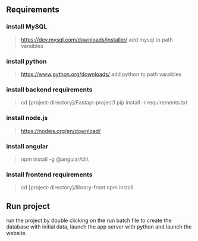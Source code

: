 ## Requirements
###  install MySQL
> https://dev.mysql.com/downloads/installer/
add mysql to path varaibles
### install python
> https://www.python.org/downloads/
add python to path varaibles
### install backend requirements
> cd [project-directory]/Fastapi-project1
> pip install -r requirements.txt
### install node.js
> https://nodejs.org/en/download/
### install angular
> npm install -g @angular/cli\
### install frontend requirements
> cd [project-directory]/library-front
> npm install
## Run project
run the project by double clicking on the run batch file to create the database with initial data, launch the app server with python and launch the website.
